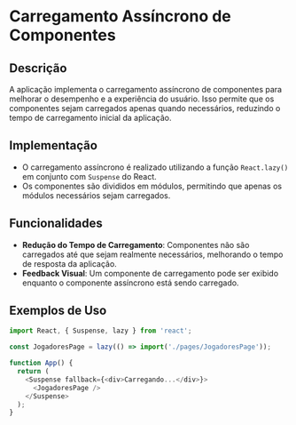 # Carregamento Assíncrono de Componentes

## Descrição
A aplicação implementa o carregamento assíncrono de componentes para melhorar o desempenho e a experiência do usuário. Isso permite que os componentes sejam carregados apenas quando necessários, reduzindo o tempo de carregamento inicial da aplicação.

## Implementação
- O carregamento assíncrono é realizado utilizando a função `React.lazy()` em conjunto com `Suspense` do React.
- Os componentes são divididos em módulos, permitindo que apenas os módulos necessários sejam carregados.

## Funcionalidades
- **Redução do Tempo de Carregamento**: Componentes não são carregados até que sejam realmente necessários, melhorando o tempo de resposta da aplicação.
- **Feedback Visual**: Um componente de carregamento pode ser exibido enquanto o componente assíncrono está sendo carregado.

## Exemplos de Uso
```javascript
import React, { Suspense, lazy } from 'react';

const JogadoresPage = lazy(() => import('./pages/JogadoresPage'));

function App() {
  return (
    <Suspense fallback={<div>Carregando...</div>}>
      <JogadoresPage />
    </Suspense>
  );
}